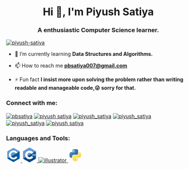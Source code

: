 <h1 align="center">Hi 👋, I'm Piyush Satiya</h1>
<h3 align="center">A enthusiastic Computer Science learner.</h3>

<p align="left"> <a href="https://github.com/ryo-ma/github-profile-trophy"><img src="https://github-profile-trophy.vercel.app/?username=piyush-satiya" alt="piyush-satiya" /></a> </p>

- 🌱 I’m currently learning **Data Structures and Algorithms.**

- 📫 How to reach me **pbsatiya007@gmail.com**

- ⚡ Fun fact **I insist more upon solving the problem rather than writing readable and manageable code,😜 sorry for that.**

<h3 align="left">Connect with me:</h3>
<p align="left">
<a href="https://twitter.com/pbsatiya" target="blank"><img align="center" src="https://raw.githubusercontent.com/rahuldkjain/github-profile-readme-generator/master/src/images/icons/Social/twitter.svg" alt="pbsatiya" height="30" width="40" /></a>
<a href="https://linkedin.com/in/piyush satiya" target="blank"><img align="center" src="https://raw.githubusercontent.com/rahuldkjain/github-profile-readme-generator/master/src/images/icons/Social/linked-in-alt.svg" alt="piyush satiya" height="30" width="40" /></a>
<a href="https://www.codechef.com/users/piyush_satiya" target="blank"><img align="center" src="https://cdn.jsdelivr.net/npm/simple-icons@3.1.0/icons/codechef.svg" alt="piyush_satiya" height="30" width="40" /></a>
<a href="https://codeforces.com/profile/piyush_satiya" target="blank"><img align="center" src="https://raw.githubusercontent.com/rahuldkjain/github-profile-readme-generator/master/src/images/icons/Social/codeforces.svg" alt="piyush_satiya" height="30" width="40" /></a>
<a href="https://www.leetcode.com/piyush_satiya" target="blank"><img align="center" src="https://raw.githubusercontent.com/rahuldkjain/github-profile-readme-generator/master/src/images/icons/Social/leet-code.svg" alt="piyush_satiya" height="30" width="40" /></a>
<a href="https://auth.geeksforgeeks.org/user/piyush satiya" target="blank"><img align="center" src="https://raw.githubusercontent.com/rahuldkjain/github-profile-readme-generator/master/src/images/icons/Social/geeks-for-geeks.svg" alt="piyush satiya" height="30" width="40" /></a>
</p>

<h3 align="left">Languages and Tools:</h3>
<p align="left"> <a href="https://www.cprogramming.com/" target="_blank" rel="noreferrer"> <img src="https://raw.githubusercontent.com/devicons/devicon/master/icons/c/c-original.svg" alt="c" width="40" height="40"/> </a> <a href="https://www.w3schools.com/cpp/" target="_blank" rel="noreferrer"> <img src="https://raw.githubusercontent.com/devicons/devicon/master/icons/cplusplus/cplusplus-original.svg" alt="cplusplus" width="40" height="40"/> </a> <a href="https://www.adobe.com/in/products/illustrator.html" target="_blank" rel="noreferrer"> <img src="https://www.vectorlogo.zone/logos/adobe_illustrator/adobe_illustrator-icon.svg" alt="illustrator" width="40" height="40"/> </a> <a href="https://www.python.org" target="_blank" rel="noreferrer"> <img src="https://raw.githubusercontent.com/devicons/devicon/master/icons/python/python-original.svg" alt="python" width="40" height="40"/> </a> </p>
